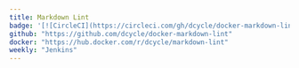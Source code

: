 ```yaml
---
title: Markdown Lint
badge: '[![CircleCI](https://circleci.com/gh/dcycle/docker-markdown-lint.svg?style=svg)](https://circleci.com/gh/dcycle/docker-markdown-lint)'
github: "https://github.com/dcycle/docker-markdown-lint"
docker: "https://hub.docker.com/r/dcycle/markdown-lint"
weekly: "Jenkins"
---
```


